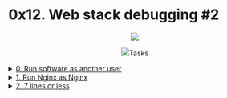 # 0x12. Web stack debugging #2 

<p align="center">
  <img src="https://i.postimg.cc/dVXBzkzc/99littlebugsinthecode.jpg"/>
</p>
<p align="center">
  <img src="https://s3.amazonaws.com/alx-intranet.hbtn.io/uploads/medias/2020/9/eaeff07a715ff880b1ceb8e863a1d141a74a7f85.png?X-Amz-Algorithm=AWS4-HMAC-SHA256&X-Amz-Credential=AKIARDDGGGOUSBVO6H7D%2F20240415%2Fus-east-1%2Fs3%2Faws4_request&X-Amz-Date=20240415T153453Z&X-Amz-Expires=86400&X-Amz-SignedHeaders=host&X-Amz-Signature=3ec15dd0f89943558b7b9e5887c3a881b95e20603378dbd1f44146dda08794f8?/>
</p>

## Tasks

<details>
<summary><a href="./0-iamsomeoneelse">0. Run software as another user</a></summary><br>
<a href='https://postimages.org/' target='_blank'><img src='https://i.postimg.cc/3JjzLYwh/power.png' border='0' alt='power'/></a>
<a href='https://postimages.org/' target='_blank'><img src='https://i.postimg.cc/cHZT1qTs/image.png' border='0' alt='image'/></a>
</details>

<details>
<summary><a href="./1-run_nginx_as_nginx">1. Run Nginx as Nginx</a></summary><br>
<a href='https://postimages.org/' target='_blank'><img src='https://i.postimg.cc/HnNDJ0Ss/image.png' border='0' alt='image'/></a>
</details>

<details>
<summary><a href="./100-fix_in_7_lines_or_less">2. 7 lines or less</a></summary><br>
<a href='https://postimages.org/' target='_blank'><img src='https://i.postimg.cc/pd9mQ0Jw/image.png' border='0' alt='image'/></a>
</details>

